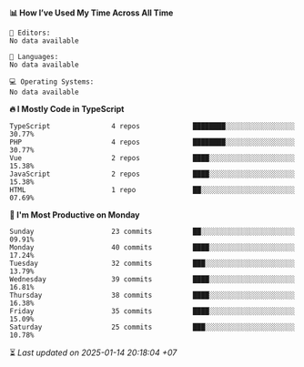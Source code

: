 <!--START_SECTION:readme-stats-->
**📊 How I’ve Used My Time Across All Time**

```text
📝 Editors:
No data available

💬 Languages:
No data available

💻 Operating Systems:
No data available
```

**🔥 I Mostly Code in TypeScript**

```text
TypeScript               4 repos             ████████░░░░░░░░░░░░░░░░░   30.77%
PHP                      4 repos             ████████░░░░░░░░░░░░░░░░░   30.77%
Vue                      2 repos             ████░░░░░░░░░░░░░░░░░░░░░   15.38%
JavaScript               2 repos             ████░░░░░░░░░░░░░░░░░░░░░   15.38%
HTML                     1 repo              ██░░░░░░░░░░░░░░░░░░░░░░░   07.69%
```

**📅 I'm Most Productive on Monday**

```text
Sunday                   23 commits          ██░░░░░░░░░░░░░░░░░░░░░░░   09.91%
Monday                   40 commits          ████░░░░░░░░░░░░░░░░░░░░░   17.24%
Tuesday                  32 commits          ███░░░░░░░░░░░░░░░░░░░░░░   13.79%
Wednesday                39 commits          ████░░░░░░░░░░░░░░░░░░░░░   16.81%
Thursday                 38 commits          ████░░░░░░░░░░░░░░░░░░░░░   16.38%
Friday                   35 commits          ████░░░░░░░░░░░░░░░░░░░░░   15.09%
Saturday                 25 commits          ███░░░░░░░░░░░░░░░░░░░░░░   10.78%
```



⏳ *Last updated on 2025-01-14 20:18:04 +07*
<!--END_SECTION:readme-stats-->